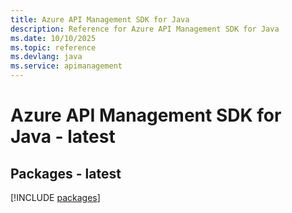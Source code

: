 ```yaml
---
title: Azure API Management SDK for Java
description: Reference for Azure API Management SDK for Java
ms.date: 10/10/2025
ms.topic: reference
ms.devlang: java
ms.service: apimanagement
---
```

# Azure API Management SDK for Java - latest
## Packages - latest
[!INCLUDE [packages](api-management-index.md)]